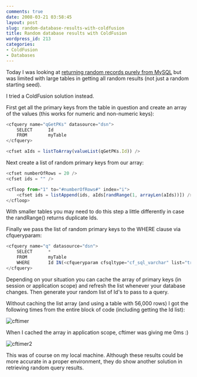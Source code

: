 ```yaml
---
comments: true
date: 2008-03-21 03:58:45
layout: post
slug: random-database-results-with-coldfusion
title: Random database results with ColdFusion
wordpress_id: 213
categories:
- ColdFusion
- Databases
---
```


Today I was looking at [returning random records purely from MySQL](http://www.chapter31.com/2008/03/21/returning-random-results-with-mysql/) but was limited with large tables in getting all random results (not just a random starting seed).

I tried a ColdFusion solution instead. 

First get all the primary keys from the table in question and create an array of the values (this works for numeric and non-numeric keys):

``` javascript
<cfquery name="qGetPKs" datasource="dsn">
	SELECT 		Id
	FROM 		myTable
</cfquery>

<cfset aIds = listToArray(valueList(qGetPKs.Id)) />
```
	
Next create a list of random primary keys from our array:

``` javascript
<cfset numberOfRows = 20 />
<cfset ids = "" />

<cfloop from="1" to="#numberOfRows#" index="i">
	<cfset ids = listAppend(ids, aIds[randRange(1, arrayLen(aIds))]) />
</cfloop>
```

With smaller tables you may need to do this step a little differently in case the randRange() returns duplicate Ids.

Finally we pass the list of random primary keys to the WHERE clause via cfqueryparam:

``` javascript
<cfquery name="q" datasource="dsn">
	SELECT 		* 
	FROM 		myTable
	WHERE		Id IN(<cfqueryparam cfsqltype="cf_sql_varchar" list="true" value="#ids#">)
</cfquery>
```

Depending on your situation you can cache the array of primary keys (in session or application scope) and refresh the list whenever your database changes. Then generate your random list of Id's to pass to a query.

Without caching the list array (and using a table with 56,000 rows) I got the following times from the entire block of code (including getting the Id list):

![cftimer](http://www.chapter31.com/wp-content/uploads/2008/03/cftimer.jpg)

When I cached the array in application scope, cftimer was giving me 0ms :)

![cftimer2](http://www.chapter31.com/wp-content/uploads/2008/03/cftimer_2.jpg)

This was of course on my local machine. Although these results could be more accurate in a proper environment, they do show another solution in retrieving random query results.
